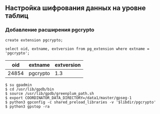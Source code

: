 ## Настройка шифрования данных на уровне таблиц ##   
   
### Добавление расширения pgcrypto ###   
```
create extension pgcrypto;
```
```
select oid, extname, extversion from pg_extension where extname = 'pgcrypto';
```
|oid|extname|extversion|
|---|-------|----------|
|24854|pgcrypto|1.3|
```
$ su gpadmin
$ cd /usr/lib/gpdb/bin
$ source /usr/lib/gpdb/greenplum_path.sh
$ export COORDINATOR_DATA_DIRECTORY=/data1/master/gpseg-1
$ python3 gpconfig -c shared_preload_libraries -v '$libdir/pgcrypto'
$ python3 gpstop -ra 
```
